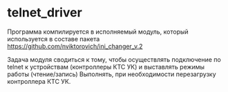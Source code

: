 # telnet_driver

Программа компилируется в исполняемый модуль, который используется в составе пакета https://github.com/nviktorovich/ini_changer_v.2

Задача модуля сводиться к тому, чтобы осуществлять подключение по telnet к устройствам (контроллеры КТС УК) и выставлять режимы работы (чтение/запись)
Выполнять, при необходимости перезагрузку контроллера КТС УК.
